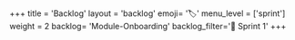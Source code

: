 +++
title = 'Backlog'
layout = 'backlog'
emoji= '🏷️'
menu_level = ['sprint']
weight = 2
backlog= 'Module-Onboarding'
backlog_filter='📅 Sprint 1'
+++
